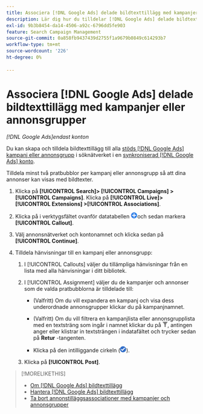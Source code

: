 ```yaml
---
title: Associera [!DNL Google Ads] delade bildtexttillägg med kampanjer eller annonsgrupper
description: Lär dig hur du tilldelar [!DNL Google Ads] delade bildtexttillägg för kampanjer eller annonsgrupper.
exl-id: 9b3b8454-da14-4506-a92c-6796dd5fe903
feature: Search Campaign Management
source-git-commit: 0a858fb9437439d2755f1a9679b0849c614293b7
workflow-type: tm+mt
source-wordcount: '226'
ht-degree: 0%

---
```


# Associera [!DNL Google Ads] delade bildtexttillägg med kampanjer eller annonsgrupper

*[!DNL Google Ads]endast konton*

Du kan skapa och tilldela bildtexttillägg till alla [stöds [!DNL Google Ads] kampanj eller annonsgrupp](/help/search-social-commerce/introduction/supported-inventory.md) i söknätverket i en [synkroniserad [!DNL Google Ads] konto](/help/search-social-commerce/campaign-management/accounts/ad-network-account-about.md).

Tilldela minst två pratbubblor per kampanj eller annonsgrupp så att dina annonser kan visas med bildtexter.

1. Klicka på **[!UICONTROL Search]> [!UICONTROL Campaigns] >[!UICONTROL Campaigns]**. Klicka på **[!UICONTROL Live]> [!UICONTROL Extensions] >[!UICONTROL Associations]**.

1. Klicka på i verktygsfältet ovanför datatabellen ![Skapa](/help/search-social-commerce/assets/add.png "Skapa")och sedan markera **[!UICONTROL Callout]**.

1. Välj annonsnätverket och kontonamnet och klicka sedan på **[!UICONTROL Continue]**.

1. Tilldela hänvisningar till en kampanj eller annonsgrupp:

   1. I [!UICONTROL Callouts] väljer du tillämpliga hänvisningar från en lista med alla hänvisningar i ditt bibliotek.

   1. I [!UICONTROL Assignment] väljer du de kampanjer och annonser som de valda pratbubblorna är tilldelade till:

      * (Valfritt) Om du vill expandera en kampanj och visa dess underordnade annonsgrupper klickar du på kampanjnamnet.

      * (Valfritt) Om du vill filtrera en kampanjlista eller annonsgrupplista med en textsträng som ingår i namnet klickar du på ![Filter](/help/search-social-commerce/assets/filter.png "Filter"), antingen anger eller klistrar in textsträngen i indatafältet och trycker sedan på **Retur** -tangenten.

      * Klicka på den intilliggande cirkeln (![Välj](/help/search-social-commerce/assets/include.png "Välj")).

   1. Klicka på **[!UICONTROL Post]**.

>[!MORELIKETHIS]
>
>* [Om [!DNL Google Ads] bildtexttillägg](callout-extension-about.md)
>* [Hantera [!DNL Google Ads] bildtexttillägg](callout-extension-manage.md)
>* [Ta bort annonstilläggsassociationer med kampanjer och annonsgrupper](/help/search-social-commerce/campaign-management/campaigns/ad-extension-association-delete.md)
